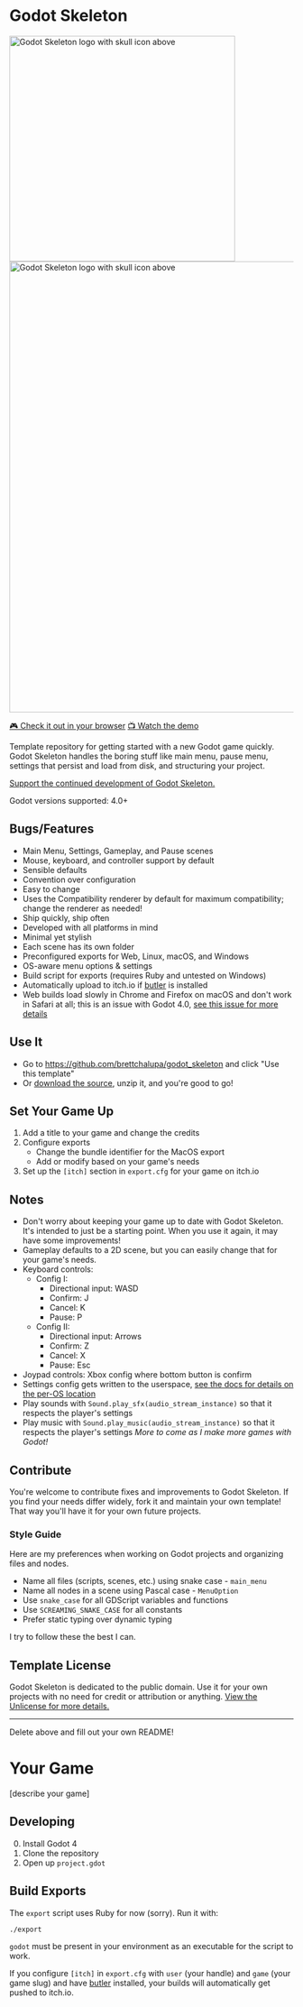 # Godot Skeleton

<img alt="Godot Skeleton logo with skull icon above" src="https://user-images.githubusercontent.com/928367/222969593-82cacc81-7867-413f-b45c-69a8e67a2a59.png" width="400">

<img alt="Godot Skeleton logo with skull icon above" src="https://user-images.githubusercontent.com/928367/222971860-a291163b-7c4d-47c9-8260-73a439200768.png" width="800">

[🎮 Check it out in your browser](https://brettchalupa.itch.io/godot-skeleton)
[📺 Watch the demo](https://www.youtube.com/watch?v=kXY98csyvKM)

Template repository for getting started with a new Godot game quickly. Godot Skeleton handles the boring stuff like main menu, pause menu, settings that persist and load from disk, and structuring your project.

[Support the continued development of Godot Skeleton.](https://www.patreon.com/brettchalupa)

Godot versions supported: 4.0+

## Bugs/Features

- Main Menu, Settings, Gameplay, and Pause scenes
- Mouse, keyboard, and controller support by default
- Sensible defaults
- Convention over configuration
- Easy to change
- Uses the Compatibility renderer by default for maximum compatibility; change the renderer as needed!
- Ship quickly, ship often
- Developed with all platforms in mind
- Minimal yet stylish
- Each scene has its own folder
- Preconfigured exports for Web, Linux, macOS, and Windows
- OS-aware menu options & settings
- Build script for exports (requires Ruby and untested on Windows)
- Automatically upload to itch.io if [butler](https://itch.io/docs/butler/) is installed
- Web builds load slowly in Chrome and Firefox on macOS and don't work in Safari at all; this is an issue with Godot 4.0, [see this issue for more details](https://github.com/godotengine/godot/issues/70691)

## Use It

- Go to https://github.com/brettchalupa/godot_skeleton and click "Use this template"
- Or [download the source](https://github.com/brettchalupa/godot_skeleton/archive/refs/heads/main.zip), unzip it, and you're good to go!

## Set Your Game Up

1. Add a title to your game and change the credits
2. Configure exports
	- Change the bundle identifier for the MacOS export
	- Add or modify based on your game's needs
3. Set up the `[itch]` section in `export.cfg` for your game on itch.io

## Notes

- Don't worry about keeping your game up to date with Godot Skeleton. It's intended to just be a starting point. When you use it again, it may have some improvements!
- Gameplay defaults to a 2D scene, but you can easily change that for your game's needs.
- Keyboard controls:
	- Config I:
		- Directional input: WASD
		- Confirm: J
		- Cancel: K
		- Pause: P
	- Config II:
		- Directional input: Arrows
		- Confirm: Z
		- Cancel: X
		- Pause: Esc
- Joypad controls: Xbox config where bottom button is confirm
- Settings config gets written to the userspace, [see the docs for details on the per-OS location](https://docs.godotengine.org/en/stable/tutorials/io/data_paths.html#accessing-persistent-user-data-user)
- Play sounds with `Sound.play_sfx(audio_stream_instance)` so that it respects the player's settings
- Play music with `Sound.play_music(audio_stream_instance)` so that it respects the player's settings
_More to come as I make more games with Godot!_

## Contribute

You're welcome to contribute fixes and improvements to Godot Skeleton. If you find your needs differ widely, fork it and maintain your own template! That way you'll have it for your own future projects.

### Style Guide

Here are my preferences when working on Godot projects and organizing files and nodes.

- Name all files (scripts, scenes, etc.) using snake case - `main_menu`
- Name all nodes in a scene using Pascal case - `MenuOption`
- Use `snake_case` for all GDScript variables and functions
- Use `SCREAMING_SNAKE_CASE` for all constants
- Prefer static typing over dynamic typing

I try to follow these the best I can.

## Template License

Godot Skeleton is dedicated to the public domain. Use it for your own projects with no need for credit or attribution or anything. [View the Unlicense for more details.](https://unlicense.org/)

---

Delete above and fill out your own README!

# Your Game

[describe your game]

## Developing

0. Install Godot 4
1. Clone the repository
2. Open up `project.gdot`

## Build Exports

The `export` script uses Ruby for now (sorry). Run it with:

``` console
./export
```

`godot` must be present in your environment as an executable for the script to work.

If you configure `[itch]` in `export.cfg` with `user` (your handle) and `game` (your game slug) and have [butler](https://itch.io/docs/butler/) installed, your builds will automatically get pushed to itch.io.
